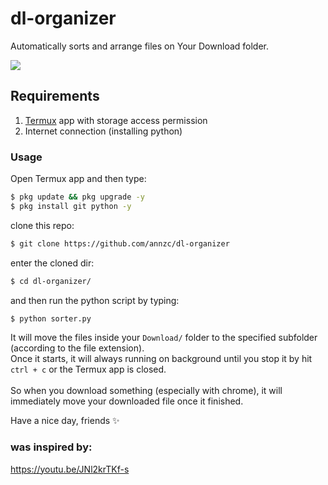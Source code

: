# dl-organizer
<p>Automatically sorts and arrange files on Your Download folder.</p>

<img src="https://i.ibb.co/KGpLkh1/Screenshot-2021-01-13-18-19-16-142-com-termux.jpg">

## Requirements
1. [Termux](https://play.google.com/store/apps/details?id=com.termux) app with storage access permission
2. Internet connection (installing python) 

### Usage
Open Termux app and then type:
```bash
$ pkg update && pkg upgrade -y
$ pkg install git python -y
```
clone this repo:
```bash
$ git clone https://github.com/annzc/dl-organizer
```
enter the cloned dir:
```bash
$ cd dl-organizer/ 
```
and then run the python script by typing:
```bash
$ python sorter.py
```
<p>It will move the files inside your <code>Download/</code> folder to the specified subfolder (according to the file extension).
<br>Once it starts, it will always running on background until you stop it by hit <code>ctrl + c</code> or the Termux app is closed. <br>
<br>So when you download something (especially with chrome), it will immediately move your downloaded file once it finished. </p>

Have a nice day, friends ✨

### was inspired by:
https://youtu.be/JNl2krTKf-s

